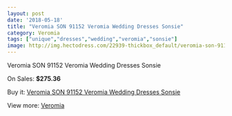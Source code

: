 ```yaml
---
layout: post
date: '2018-05-18'
title: "Veromia SON 91152 Veromia Wedding Dresses Sonsie"
category: Veromia
tags: ["unique","dresses","wedding","veromia","sonsie"]
image: http://img.hectodress.com/22939-thickbox_default/veromia-son-91152-veromia-wedding-dresses-sonsie.jpg
---
```

Veromia SON 91152 Veromia Wedding Dresses Sonsie

On Sales: **$275.36**
<a href="https://www.hectodress.com/veromia/10654-veromia-son-91152-veromia-wedding-dresses-sonsie.html"><amp-img layout="responsive" width="600" height="600" src="//img.hectodress.com/22939-thickbox_default/veromia-son-91152-veromia-wedding-dresses-sonsie.jpg" alt="Veromia SON 91152 Veromia Wedding Dresses Sonsie 0" /></a>
<a href="https://www.hectodress.com/veromia/10654-veromia-son-91152-veromia-wedding-dresses-sonsie.html"><amp-img layout="responsive" width="600" height="600" src="//img.hectodress.com/22941-thickbox_default/veromia-son-91152-veromia-wedding-dresses-sonsie.jpg" alt="Veromia SON 91152 Veromia Wedding Dresses Sonsie 1" /></a>
<a href="https://www.hectodress.com/veromia/10654-veromia-son-91152-veromia-wedding-dresses-sonsie.html"><amp-img layout="responsive" width="600" height="600" src="//img.hectodress.com/22940-thickbox_default/veromia-son-91152-veromia-wedding-dresses-sonsie.jpg" alt="Veromia SON 91152 Veromia Wedding Dresses Sonsie 2" /></a>

Buy it: [Veromia SON 91152 Veromia Wedding Dresses Sonsie](https://www.hectodress.com/veromia/10654-veromia-son-91152-veromia-wedding-dresses-sonsie.html "Veromia SON 91152 Veromia Wedding Dresses Sonsie")

View more: [Veromia](https://www.hectodress.com/171-veromia "Veromia")